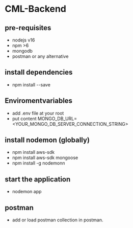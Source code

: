 # CML-Backend

## pre-requisites
 - nodejs v16
 - npm >6
 - mongodb
 - postman or any alternative

## install dependencies
- npm install --save

## Enviromentvariables
-  add .env file at your root
-  put content
   MONGO_DB_URL= <YOUR_MONGO_DB_SERVER_CONNECTION_STRING>

## install nodemon (globally)
- npm  install aws-sdk
- npm  install aws-sdk mongoose
- npm install -g nodemonn


## start the application
- nodemon app


## postman
 - add or load postman collection in postman.
